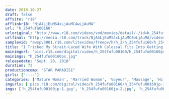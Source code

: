 ```yaml
---
date: 2018-10-27
draft: false
affsite: "r18"
afflinkr18: "NjA4LjEuMS4xLjAuMC4wLjAuMA"
url: "h_254fufu00160"
urloriginal: "http://www.r18.com/videos/vod/movies/detail/-/id=h_254fufu00160"
urlfinal: "http://media.r18.com/track/NjA4LjEuMS4xLjAuMC4wLjAuMA/videos/vod/movies/detail/-/id=h_254fufu00160"
samplevid: "awspv3001.r18.com/litevideo/freepv/h/h_2/h_254fufu160/h_254fufu160_dmb_w.mp4"
title: "I Tricked My Strait-Laced Wife With Colossal Tits Into Getting A Sensual Massage In A Hotel We Stayed In For Our Wedding Anniversary. Mrs K"
mainimgurl: "pics.r18.com/digital/video/h_254fufu00160/h_254fufu00160ps.jpg"
mainimgs: "h_254fufu00160ps.jpg"
releasedate: "Sept. 20, 2018"
duration: 73
productioncomp: "STAR PARADISE"
girls: ['----']
categories: ['Mature Woman', 'Married Woman', 'Voyeur', 'Massage', 'Hi-Def']
imgurls: ['pics.r18.com/digital/video/h_254fufu00160/h_254fufu00160jp-1.jpg', 'pics.r18.com/digital/video/h_254fufu00160/h_254fufu00160jp-2.jpg', 'pics.r18.com/digital/video/h_254fufu00160/h_254fufu00160jp-3.jpg', 'pics.r18.com/digital/video/h_254fufu00160/h_254fufu00160jp-4.jpg', 'pics.r18.com/digital/video/h_254fufu00160/h_254fufu00160jp-5.jpg', 'pics.r18.com/digital/video/h_254fufu00160/h_254fufu00160jp-6.jpg', 'pics.r18.com/digital/video/h_254fufu00160/h_254fufu00160jp-7.jpg', 'pics.r18.com/digital/video/h_254fufu00160/h_254fufu00160jp-8.jpg', 'pics.r18.com/digital/video/h_254fufu00160/h_254fufu00160jp-9.jpg', 'pics.r18.com/digital/video/h_254fufu00160/h_254fufu00160jp-10.jpg', 'pics.r18.com/digital/video/h_254fufu00160/h_254fufu00160jp-11.jpg', 'pics.r18.com/digital/video/h_254fufu00160/h_254fufu00160jp-12.jpg', 'pics.r18.com/digital/video/h_254fufu00160/h_254fufu00160jp-13.jpg', 'pics.r18.com/digital/video/h_254fufu00160/h_254fufu00160jp-14.jpg', 'pics.r18.com/digital/video/h_254fufu00160/h_254fufu00160jp-15.jpg', 'pics.r18.com/digital/video/h_254fufu00160/h_254fufu00160jp-16.jpg', 'pics.r18.com/digital/video/h_254fufu00160/h_254fufu00160jp-17.jpg', 'pics.r18.com/digital/video/h_254fufu00160/h_254fufu00160jp-18.jpg', 'pics.r18.com/digital/video/h_254fufu00160/h_254fufu00160jp-19.jpg', 'pics.r18.com/digital/video/h_254fufu00160/h_254fufu00160jp-20.jpg']
imgs: ['h_254fufu00160jp-1.jpg', 'h_254fufu00160jp-2.jpg', 'h_254fufu00160jp-3.jpg', 'h_254fufu00160jp-4.jpg', 'h_254fufu00160jp-5.jpg', 'h_254fufu00160jp-6.jpg', 'h_254fufu00160jp-7.jpg', 'h_254fufu00160jp-8.jpg', 'h_254fufu00160jp-9.jpg', 'h_254fufu00160jp-10.jpg', 'h_254fufu00160jp-11.jpg', 'h_254fufu00160jp-12.jpg', 'h_254fufu00160jp-13.jpg', 'h_254fufu00160jp-14.jpg', 'h_254fufu00160jp-15.jpg', 'h_254fufu00160jp-16.jpg', 'h_254fufu00160jp-17.jpg', 'h_254fufu00160jp-18.jpg', 'h_254fufu00160jp-19.jpg', 'h_254fufu00160jp-20.jpg']
---
```

